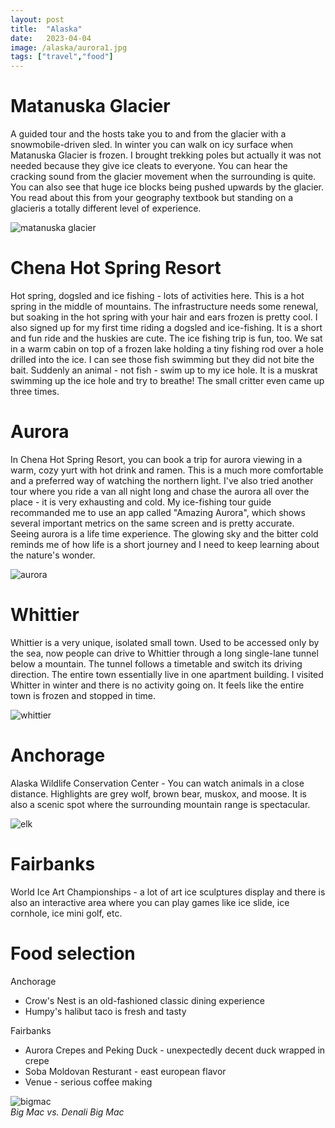```yaml
---
layout: post
title:  "Alaska"
date:   2023-04-04
image: /alaska/aurora1.jpg
tags: ["travel","food"]
---
```


# Matanuska Glacier  
A guided tour and the hosts take you to and from the glacier with a snowmobile-driven sled. In winter you can walk on icy surface when Matanuska Glacier is frozen. I brought trekking poles but actually it was not needed because they give ice cleats to everyone. You can hear the cracking sound from the glacier movement when the surrounding is quite. You can also see that huge ice blocks being pushed upwards by the glacier. You read about this from your geography textbook but standing on a glacieris a totally different level of experience.  

![matanuska glacier](/alaska/matanuska.jpg)

# Chena Hot Spring Resort  
Hot spring, dogsled and ice fishing - lots of activities here. This is a hot spring in the middle of mountains. The infrastructure needs some renewal, but soaking in the hot spring with your hair and ears frozen is pretty cool. I also signed up for my first time riding a dogsled and ice-fishing. It is a short and fun ride and the huskies are cute. The ice fishing trip is fun, too. We sat in a warm cabin on top of a frozen lake holding a tiny fishing rod over a hole drilled into the ice. I can see those fish swimming but they did not bite the bait. Suddenly an animal - not fish - swim up to my ice hole. It is a muskrat swimming up the ice hole and try to breathe! The small critter even came up three times.

# Aurora  
In Chena Hot Spring Resort, you can book a trip for aurora viewing in a warm, cozy yurt with hot drink and ramen. This is a much more comfortable and a preferred way of watching the northern light. I've also tried another tour where you ride a van all night long and chase the aurora all over the place - it is very exhausting and cold. My ice-fishing tour guide recommanded me to use an app called "Amazing Aurora", which shows several important metrics on the same screen and is pretty accurate.  
Seeing aurora is a life time experience. The glowing sky and the bitter cold reminds me of how life is a short journey and I need to keep learning about the nature's wonder.

![aurora](/alaska/aurora.jpg)

# Whittier
Whittier is a very unique, isolated small town. Used to be accessed only by the sea, now people can drive to Whittier through a long single-lane tunnel below a mountain. The tunnel follows a timetable and switch its driving direction. The entire town essentially live in one apartment building. I visited Whitter in winter and there is no activity going on. It feels like the entire town is frozen and stopped in time.

![whittier](/alaska/whittier.jpg)

# Anchorage
Alaska Wildlife Conservation Center - You can watch animals in a close distance. Highlights are grey wolf, brown bear, muskox, and moose. It is also a scenic spot where the surrounding mountain range is spectacular.  

![elk](/alaska/elk.jpg)

# Fairbanks 
World Ice Art Championships - a lot of art ice sculptures display and there is also an interactive area where you can play games like ice slide, ice cornhole, ice mini golf, etc.

# Food selection  
Anchorage
- Crow's Nest is an old-fashioned classic dining experience
- Humpy's halibut taco is fresh and tasty  

Fairbanks
- Aurora Crepes and Peking Duck - unexpectedly decent duck wrapped in crepe
- Soba Moldovan Resturant - east european flavor
- Venue - serious coffee making

![bigmac](/alaska/bigmac.jpg)  
*Big Mac vs. Denali Big Mac*


